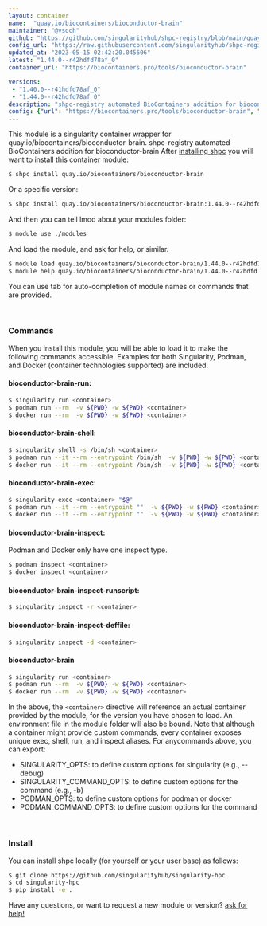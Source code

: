 ```yaml
---
layout: container
name:  "quay.io/biocontainers/bioconductor-brain"
maintainer: "@vsoch"
github: "https://github.com/singularityhub/shpc-registry/blob/main/quay.io/biocontainers/bioconductor-brain/container.yaml"
config_url: "https://raw.githubusercontent.com/singularityhub/shpc-registry/main/quay.io/biocontainers/bioconductor-brain/container.yaml"
updated_at: "2023-05-15 02:42:20.045606"
latest: "1.44.0--r42hdfd78af_0"
container_url: "https://biocontainers.pro/tools/bioconductor-brain"

versions:
 - "1.40.0--r41hdfd78af_0"
 - "1.44.0--r42hdfd78af_0"
description: "shpc-registry automated BioContainers addition for bioconductor-brain"
config: {"url": "https://biocontainers.pro/tools/bioconductor-brain", "maintainer": "@vsoch", "description": "shpc-registry automated BioContainers addition for bioconductor-brain", "latest": {"1.44.0--r42hdfd78af_0": "sha256:3449f851e0010ddc5a03126c3291ab28693cf562013fa31bbb1bc46070e93115"}, "tags": {"1.40.0--r41hdfd78af_0": "sha256:0f385a0efb7516c3352c6a61bb7f5d502603aebc7474291cc2d6df644e4e2363", "1.44.0--r42hdfd78af_0": "sha256:3449f851e0010ddc5a03126c3291ab28693cf562013fa31bbb1bc46070e93115"}, "docker": "quay.io/biocontainers/bioconductor-brain"}
---
```


This module is a singularity container wrapper for quay.io/biocontainers/bioconductor-brain.
shpc-registry automated BioContainers addition for bioconductor-brain
After [installing shpc](#install) you will want to install this container module:


```bash
$ shpc install quay.io/biocontainers/bioconductor-brain
```

Or a specific version:

```bash
$ shpc install quay.io/biocontainers/bioconductor-brain:1.44.0--r42hdfd78af_0
```

And then you can tell lmod about your modules folder:

```bash
$ module use ./modules
```

And load the module, and ask for help, or similar.

```bash
$ module load quay.io/biocontainers/bioconductor-brain/1.44.0--r42hdfd78af_0
$ module help quay.io/biocontainers/bioconductor-brain/1.44.0--r42hdfd78af_0
```

You can use tab for auto-completion of module names or commands that are provided.

<br>

### Commands

When you install this module, you will be able to load it to make the following commands accessible.
Examples for both Singularity, Podman, and Docker (container technologies supported) are included.

#### bioconductor-brain-run:

```bash
$ singularity run <container>
$ podman run --rm  -v ${PWD} -w ${PWD} <container>
$ docker run --rm  -v ${PWD} -w ${PWD} <container>
```

#### bioconductor-brain-shell:

```bash
$ singularity shell -s /bin/sh <container>
$ podman run --it --rm --entrypoint /bin/sh  -v ${PWD} -w ${PWD} <container>
$ docker run --it --rm --entrypoint /bin/sh  -v ${PWD} -w ${PWD} <container>
```

#### bioconductor-brain-exec:

```bash
$ singularity exec <container> "$@"
$ podman run --it --rm --entrypoint ""  -v ${PWD} -w ${PWD} <container> "$@"
$ docker run --it --rm --entrypoint ""  -v ${PWD} -w ${PWD} <container> "$@"
```

#### bioconductor-brain-inspect:

Podman and Docker only have one inspect type.

```bash
$ podman inspect <container>
$ docker inspect <container>
```

#### bioconductor-brain-inspect-runscript:

```bash
$ singularity inspect -r <container>
```

#### bioconductor-brain-inspect-deffile:

```bash
$ singularity inspect -d <container>
```



#### bioconductor-brain

```bash
$ singularity run <container>
$ podman run --rm  -v ${PWD} -w ${PWD} <container>
$ docker run --rm  -v ${PWD} -w ${PWD} <container>
```


In the above, the `<container>` directive will reference an actual container provided
by the module, for the version you have chosen to load. An environment file in the
module folder will also be bound. Note that although a container
might provide custom commands, every container exposes unique exec, shell, run, and
inspect aliases. For anycommands above, you can export:

 - SINGULARITY_OPTS: to define custom options for singularity (e.g., --debug)
 - SINGULARITY_COMMAND_OPTS: to define custom options for the command (e.g., -b)
 - PODMAN_OPTS: to define custom options for podman or docker
 - PODMAN_COMMAND_OPTS: to define custom options for the command

<br>

### Install

You can install shpc locally (for yourself or your user base) as follows:

```bash
$ git clone https://github.com/singularityhub/singularity-hpc
$ cd singularity-hpc
$ pip install -e .
```

Have any questions, or want to request a new module or version? [ask for help!](https://github.com/singularityhub/singularity-hpc/issues)